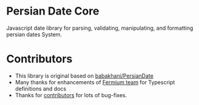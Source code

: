 # Persian Date Core

Javascript date library for parsing, validating, manipulating, and formatting persian dates System.


# Contributors 

- This library is original based on [babakhani/PersianDate](https://github.com/babakhani/PersianDate)
- Many thanks for enhancements of [Fermium team](http://fermium.co) for Typescript definitions and docs
- Thanks for [contributors](https://github.com/persiandate/persiandate/graphs/contributors) for lots of bug-fixes.